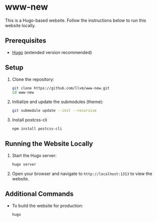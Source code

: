 # www-new

This is a Hugo-based website. Follow the instructions below to run this website locally.

## Prerequisites

- [Hugo](https://gohugo.io/getting-started/installing/) (extended version recommended)

## Setup

1. Clone the repository:

   ```sh
   git clone https://github.com/llvm/www-new.git
   cd www-new
   ```

2. Initialize and update the submodules (theme):

   ```sh
   git submodule update --init --recursive
   ```

3. Install postcss-cli
   ```sh
   npm install postcss-cli
   ```

## Running the Website Locally

1. Start the Hugo server:

   ```sh
   hugo server
   ```

2. Open your browser and navigate to `http://localhost:1313` to view the website.

## Additional Commands

- To build the website for production:

  ```sh
  hugo
  ```
